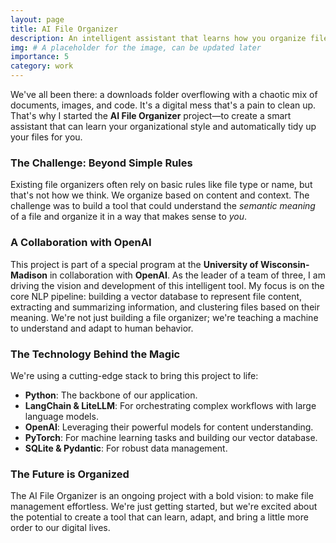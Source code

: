 ```yaml
---
layout: page
title: AI File Organizer
description: An intelligent assistant that learns how you organize files and does the work for you.
img: # A placeholder for the image, can be updated later
importance: 5
category: work
---
```


We've all been there: a downloads folder overflowing with a chaotic mix of documents, images, and code. It's a digital mess that's a pain to clean up. That's why I started the **AI File Organizer** project—to create a smart assistant that can learn your organizational style and automatically tidy up your files for you.

### The Challenge: Beyond Simple Rules

Existing file organizers often rely on basic rules like file type or name, but that's not how we think. We organize based on content and context. The challenge was to build a tool that could understand the *semantic meaning* of a file and organize it in a way that makes sense to *you*.

### A Collaboration with OpenAI

This project is part of a special program at the **University of Wisconsin-Madison** in collaboration with **OpenAI**. As the leader of a team of three, I am driving the vision and development of this intelligent tool. My focus is on the core NLP pipeline: building a vector database to represent file content, extracting and summarizing information, and clustering files based on their meaning. We're not just building a file organizer; we're teaching a machine to understand and adapt to human behavior.

### The Technology Behind the Magic

We're using a cutting-edge stack to bring this project to life:

- **Python**: The backbone of our application.
- **LangChain & LiteLLM**: For orchestrating complex workflows with large language models.
- **OpenAI**: Leveraging their powerful models for content understanding.
- **PyTorch**: For machine learning tasks and building our vector database.
- **SQLite & Pydantic**: For robust data management.

### The Future is Organized

The AI File Organizer is an ongoing project with a bold vision: to make file management effortless. We're just getting started, but we're excited about the potential to create a tool that can learn, adapt, and bring a little more order to our digital lives. 